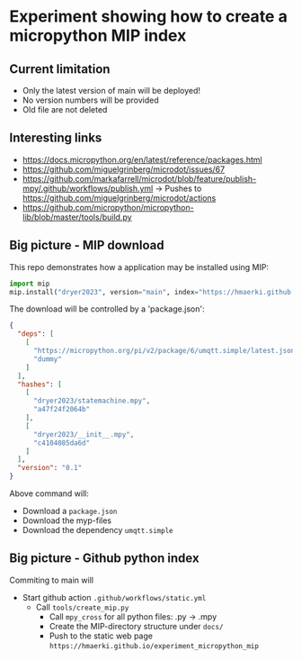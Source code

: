 # Experiment showing how to create a micropython MIP index

## Current limitation

* Only the latest version of main will be deployed!
* No version numbers will be provided
* Old file are not deleted

## Interesting links

 * https://docs.micropython.org/en/latest/reference/packages.html
 * https://github.com/miguelgrinberg/microdot/issues/67
 * https://github.com/markafarrell/microdot/blob/feature/publish-mpy/.github/workflows/publish.yml -> Pushes to https://github.com/miguelgrinberg/microdot/actions
  * https://github.com/micropython/micropython-lib/blob/master/tools/build.py


## Big picture - MIP download

This repo demonstrates how a application may be installed using MIP:

```python
import mip
mip.install("dryer2023", version="main", index="https://hmaerki.github.io/experiment_micropython_mip/mip")
```

The download will be controlled by a 'package.json':
```json
{
  "deps": [
    [
      "https://micropython.org/pi/v2/package/6/umqtt.simple/latest.json",
      "dummy"
    ]
  ],
  "hashes": [
    [
      "dryer2023/statemachine.mpy",
      "a47f24f2064b"
    ],
    [
      "dryer2023/__init__.mpy",
      "c4104085da6d"
    ]
  ],
  "version": "0.1"
}
```

Above command will:
 * Download a `package.json`
 * Download the myp-files
 * Download the dependency `umqtt.simple`


## Big picture - Github python index

Commiting to main will

* Start github action `.github/workflows/static.yml`
  * Call `tools/create_mip.py`
    * Call `mpy_cross` for all python files: .py -> .mpy
    * Create the MIP-directory structure under `docs/`
    * Push to the static web page `https://hmaerki.github.io/experiment_micropython_mip`

